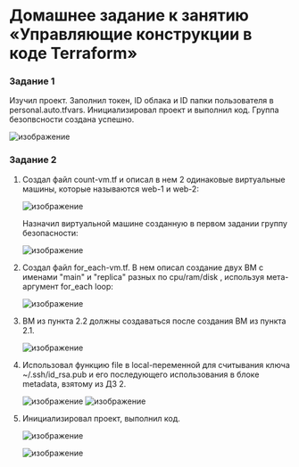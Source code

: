 # Домашнее задание к занятию «Управляющие конструкции в коде Terraform»

### Задание 1

Изучил проект.   Заполнил токен, ID облака и ID папки пользователя в personal.auto.tfvars.   Инициализировал проект и выполнил код.
   Группа безопвсности создана успешно.

![изображение](https://github.com/cemeht3000/devops-netology/assets/137440614/0d97fa5c-ddd4-4e24-ab61-69a2e73e3516)


### Задание 2

1. Создал файл count-vm.tf и описал в нем 2 одинаковые виртуальные машины, которые называются web-1 и web-2:

   ![изображение](https://github.com/cemeht3000/devops-netology/assets/137440614/6af0e50b-0b08-4ba3-a3e9-62e34f29c83f)

   Назначил виртуальной машине созданную в первом задании группу безопасности:

   ![изображение](https://github.com/cemeht3000/devops-netology/assets/137440614/55ea9ddb-f898-4ecd-aa35-4a774bbaf91d)


2. Создал файл for_each-vm.tf. В нем описал создание двух ВМ с именами "main" и "replica" разных по cpu/ram/disk , используя мета-аргумент for_each loop:

      ![изображение](https://github.com/cemeht3000/devops-netology/assets/137440614/7c90f8bf-356e-4980-8f4f-3605c2adb9d8)

3. ВМ из пункта 2.2 должны создаваться после создания ВМ из пункта 2.1.

   ![изображение](https://github.com/cemeht3000/devops-netology/assets/137440614/9c167629-4600-4b9a-816d-ba6177145631)

4. Использовал функцию file в local-переменной для считывания ключа ~/.ssh/id_rsa.pub и его последующего использования в блоке metadata, взятому из ДЗ 2.

   ![изображение](https://github.com/cemeht3000/devops-netology/assets/137440614/ee2f0b80-e455-40ad-8c1a-638b2e0868cc)
   ![изображение](https://github.com/cemeht3000/devops-netology/assets/137440614/d705dd73-db78-4a5a-ad52-9aa5571f9574)

5. Инициализировал проект, выполнил код.
   
   ![изображение](https://github.com/cemeht3000/devops-netology/assets/137440614/c0c40937-4863-4335-9ace-5bcc469bd32a)

   ![изображение](https://github.com/cemeht3000/devops-netology/assets/137440614/654ece2e-e2ba-46be-a438-d83a08ddd744)

   
